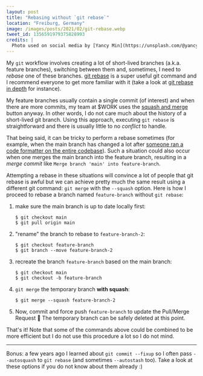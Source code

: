 ```yaml
---
layout: post
title: "Rebasing without `git rebase`"
location: "Freiburg, Germany"
image: /images/posts/2021/02/git-rebase.webp
tweet_id: 1356591979375828993
credits: |
  Photo used on social media by [Yancy Min](https://unsplash.com/@yancymin).
---
```


My `git` workflow involves creating a lot of short-lived branches (a.k.a.
feature branches), switching between them and, sometimes, I need to _rebase_ one
of these branches. [git rebase](https://git-scm.com/docs/git-rebase) is a super
useful git command and I recommend everyone to get more familiar with it (take a
look at [git rebase in depth](https://git-rebase.io) for instance).

My feature branches usually contain a single commit (of interest) and when there
are more commits, my team at $WORK uses the [squash and
merge](https://docs.github.com/en/github/collaborating-with-issues-and-pull-requests/about-pull-request-merges#squash-and-merge-your-pull-request-commits)
button anyway. In other words, I do not care much about the history of a
short-lived git branch. Using this approach, executing `git rebase` is
straightforward and there is usually little to no _conflict_ to handle.

That being said, it can be tricky to perform a rebase sometimes (for example,
when the main branch has changed a lot after [someone ran a code formatter on
the entire codebase](https://twitter.com/couac/status/1336738803453714434)).
Such a situation could also occur when one merges the main branch into the
feature branch, resulting in a _merge commit_ like `Merge branch 'main' into
feature-branch`.

Attempting a rebase in these situations will convince a lot of people that git
rebase is awful but we can achieve pretty much the same result using a different
git command: `git merge` with the `--squash` option. Here is how I proceed to
rebase a branch named `feature-branch` without `git rebase`:

1. make sure the main branch is up to date locally first:

    ```text
    $ git checkout main
    $ git pull origin main
    ```

2. "rename" the branch to rebase to `feature-branch-2`:

    ```text
    $ git checkout feature-branch
    $ git branch --move feature-branch-2
    ```

3. recreate the branch `feature-branch` based on the main branch:

    ```text
    $ git checkout main
    $ git checkout -b feature-branch
    ```

4. `git merge` the temporary branch **with squash**:

    ```text
    $ git merge --squash feature-branch-2
    ```

5. Now, commit and force push `feature-branch` to update the Pull/Merge Request
   🎉 The temporary branch can be safely deleted at this point.

That's it! Note that some of the commands above could be combined to be more
efficient but I do not use this procedure a lot so I do not mind.

---

Bonus: a few years ago I learned about `git commit --fixup` so I often pass
`--autosquash` to `git rebase` (and sometimes `--autostash` too). Take a look at
these options if you do not know about them already :)
